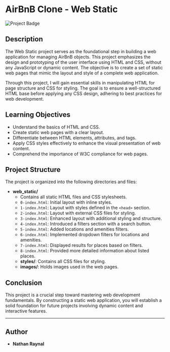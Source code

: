 # AirBnB Clone - Web Static

![Project Badge](https://img.shields.io/badge/Project%20Badge-100%25-brightgreen)

## Description

The Web Static project serves as the foundational step in building a web application for managing AirBnB objects. This project emphasizes the design and prototyping of the user interface using HTML and CSS, without any JavaScript or dynamic content. The objective is to create a set of static web pages that mimic the layout and style of a complete web application.

Through this project, I will gain essential skills in manipulating HTML for page structure and CSS for styling. The goal is to ensure a well-structured HTML base before applying any CSS design, adhering to best practices for web development.

## Learning Objectives

- Understand the basics of HTML and CSS.
- Create static web pages with a clear layout.
- Differentiate between HTML elements, attributes, and tags.
- Apply CSS styles effectively to enhance the visual presentation of web content.
- Comprehend the importance of W3C compliance for web pages.

## Project Structure

The project is organized into the following directories and files:

- **web_static/**
  - Contains all static HTML files and CSS stylesheets.
  - `0-index.html`: Initial layout with inline styles.
  - `1-index.html`: Layout with styles defined in the `<head>` section.
  - `2-index.html`: Layout with external CSS files for styling.
  - `3-index.html`: Enhanced layout with additional styling and structure.
  - `4-index.html`: Introduced a filters section with a search button.
  - `5-index.html`: Added locations and amenities filters.
  - `6-index.html`: Implemented dropdown filters for locations and amenities.
  - `7-index.html`: Displayed results for places based on filters.
  - `8-index.html`: Provided more detailed information about listed places.
  - **styles/**: Contains all CSS files for styling.
  - **images/**: Holds images used in the web pages.

## Conclusion

This project is a crucial step toward mastering web development fundamentals. By constructing a static web application, you will establish a solid foundation for future projects involving dynamic content and interactive features.

---

## Author

- **Nathan Raynal**
